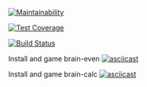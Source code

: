[![Maintainability](https://api.codeclimate.com/v1/badges/a99a88d28ad37a79dbf6/maintainability)](https://codeclimate.com/github/codeclimate/codeclimate/maintainability)

[![Test Coverage](https://api.codeclimate.com/v1/badges/a99a88d28ad37a79dbf6/test_coverage)](https://codeclimate.com/github/codeclimate/codeclimate/test_coverage)

[![Build Status](https://travis-ci.com/travis-ci/travis-web.svg?branch=master)](https://travis-ci.com/travis-ci/travis-web)

Install and game brain-even
[![asciicast](https://asciinema.org/a/tBFzdADm6ZzegN7E8gs4KCJGk.svg)](https://asciinema.org/a/tBFzdADm6ZzegN7E8gs4KCJGk)

Install and game brain-calc
[![asciicast](https://asciinema.org/a/yc0HeWQKzjrO8Md1dPLZWx25Z.svg)](https://asciinema.org/a/yc0HeWQKzjrO8Md1dPLZWx25Z)
